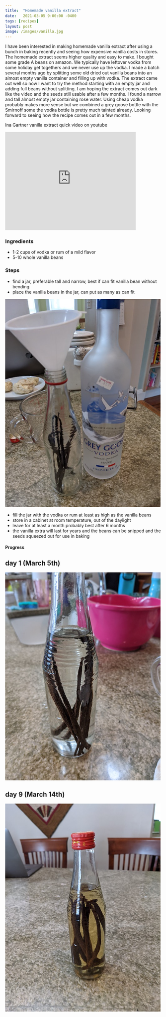 ```yaml
---
title:  "Homemade vanilla extract"
date:   2021-03-05 9:00:00 -0400
tags: [recipes]
layout: post
image: /images/vanilla.jpg
---
```


I have been interested in making homemade vanilla extract after using a bunch in baking recently and seeing
how expensive vanilla costs in stores.  The homemade extract seems higher quality and easy to make.  I bought
some grade A beans on amazon.  We typically have leftover vodka from some holiday get togethers and we never
use up the vodka.  I made a batch several months ago by splitting some old dried out vanilla beans into an almost
empty vanilla container and filling up with vodka.  The extract came out well so now I want to try the method starting
with an empty jar and adding full beans without splitting.  I am hoping the extract comes out dark like the video
and the seeds still usable after a few months.  I found a narrow and tall almost empty jar containing rose water.  Using
cheap vodka probably makes more sense but we combined a grey goose bottle with the Smirnoff some the vodka bottle
is pretty much tainted already. Looking forward to seeing how the recipe comes out in a few months.

Ina Gartner vanilla extract quick video on youtube
<iframe width="420" height="315" src="https://www.youtube.com/embed/DcCm11Pp9rs" frameborder="0" allowfullscreen></iframe>

### Ingredients
* 1-2 cups of vodka or rum of a mild flavor
* 5-10 whole vanilla beans

### Steps
* find a jar, preferable tall and narrow, best if can fit vanilla bean without bending
* place the vanilla beans in the jar, can put as many as can fit

![preparing the vanilla beans](/images/vanilla1.jpg)

* fill the jar with the vodka or rum at least as high as the vanilla beans
* store in a cabinet at room temperature, out of the daylight
* leave for at least a month probably best after 6 months
* the vanilla extra will last for years and the beans can be snipped and the seeds squeezed out for use in baking

#### Progress
## day 1 (March 5th)

![day1](/images/vanilla.jpg)

## day 9 (March 14th)

![day1](/images/vanilla2.jpg)
